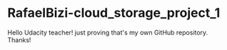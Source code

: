 # RafaelBizi-cloud_storage_project_1

Hello Udacity teacher! just proving that's my own GitHub repository. Thanks!
